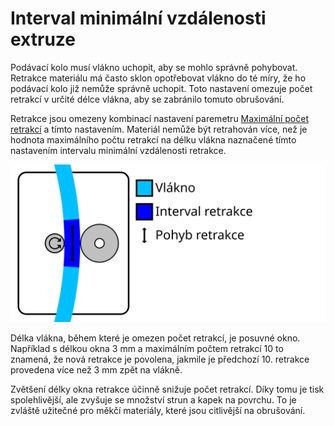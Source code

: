 Interval minimální vzdálenosti extruze
====
Podávací kolo musí vlákno uchopit, aby se mohlo správně pohybovat. Retrakce materiálu má často sklon opotřebovat vlákno do té míry, že ho podávací kolo již nemůže správně uchopit. Toto nastavení omezuje počet retrakcí v určité délce vlákna, aby se zabránilo tomuto obrušování.

Retrakce jsou omezeny kombinací nastavení paremetru [Maximální počet retrakcí](retraction_count_max.md) a tímto nastavením. Materiál nemůže být retrahován více, než je hodnota maximálního počtu retrakcí na délku vlákna naznačené tímto nastavením intervalu minimální vzdálenosti retrakce.

![Určitá délka vlákna, na které je omezen počet retrakcí](../images/retraction_count_max_cs.svg)

Délka vlákna, během které je omezen počet retrakcí, je posuvné okno. Například s délkou okna 3 mm a maximálním počtem retrakcí 10 to znamená, že nová retrakce je povolena, jakmile je předchozí 10. retrakce provedena více než 3 mm zpět na vlákně.

Zvětšení délky okna retrakce účinně snižuje počet retrakcí. Díky tomu je tisk spolehlivější, ale zvyšuje se množství strun a kapek na povrchu. To je zvláště užitečné pro měkčí materiály, které jsou citlivější na obrušování.